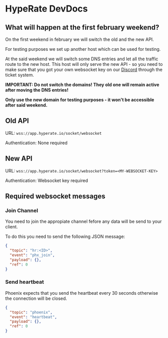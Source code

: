 # HypeRate DevDocs

## What will happen at the first february weekend?

On the first weekend in february we will switch the old and the new API.

For testing purposes we set up another host which can be used for testing.

At the said weekend we will switch some DNS entries and let all the traffic route to the new host. This host will only serve the new API - so you need to make sure that you got your own websocket key on our [Discord](https://discord.gg/75jcqvuHAH) through the ticket system.

**IMPORTANT: Do not switch the domains! They old one will remain active after moving the DNS entries!**

**Only use the new domain for testing purposes - it won't be accessible after said weekend.**

## Old API

URL: `wss://app.hyperate.io/socket/websocket`

Authentication: None required

## New API

URL: `wss://app.hyperate.io/socket/websocket?token=<MY-WEBSOCKET-KEY>`

Authentication: Websocket key required

## Required websocket messages

### Join Channel

You need to join the appropiate channel fefore any data will be send to your client.

To do this you need to send the following JSON message:

```json
{
  "topic": "hr:<ID>",
  "event": "phx_join",
  "payload": {},
  "ref": 0
}
```

### Send heartbeat

Phoenix expects that you send the heartbeat every 30 seconds otherwise the connection will be closed.

```json
{
  "topic": "phoenix",
  "event": "heartbeat",
  "payload": {},
  "ref": 0
}
```

